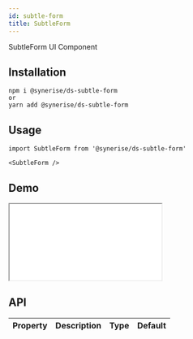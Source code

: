 ```yaml
---
id: subtle-form
title: SubtleForm
---
```


SubtleForm UI Component

## Installation
```
npm i @synerise/ds-subtle-form
or
yarn add @synerise/ds-subtle-form
```

## Usage
```
import SubtleForm from '@synerise/ds-subtle-form'

<SubtleForm />

```

## Demo

<iframe src="/storybook-static/iframe.html?id=components-subtle-form--default"></iframe>

## API

| Property | Description | Type | Default |
| --- | --- | --- | --- |
